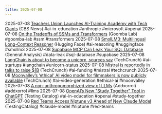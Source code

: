 ```yaml
---
title: 2025-07-08
---
```


2025-07-08 [Teachers Union Launches AI-Training Academy with Tech Giants](https://www.cbsnews.com/news/ai-training-academy-microsoft-openai-teachers-union/?utm_source=flipboard&utm_content=topic%2Fartificialintelligence) (CBS News) #ai-in-education #anthropic #microsoft #openai
2025-07-08 [On the Tradeoffs of SSMs and Transformers](https://goombalab.github.io/blog/2025/tradeoffs/) (Goomba Lab) #goomba-lab #ssm #transformers
2025-07-08 [SmolLM3: Multilingual Long-Context Reasoner](https://huggingface.co/blog/smollm3) (Hugging Face) #ai-reasoning #huggingface #smollm3
2025-07-08 [Supabase MCP Can Leak Your SQL Database](https://www.generalanalysis.com/blog/supabase-mcp-blog) (General Analysis) #data-leak #sql-database #supabase
2025-07-08 [LangChain is about to become a unicorn, sources say](https://techcrunch.com/2025/07/08/langchain-is-about-to-become-a-unicorn-sources-say/) (TechCrunch) #ai-startups #langchain #unicorn-status
2025-07-08 [Mistral is reportedly in talks to raise $1B](https://techcrunch.com/2025/07/08/mistral-is-reportedly-in-talks-to-raise-1b/) (TechCrunch) #ai-funding #mistral #techcrunch
2025-07-08 [Moonvalley’s ‘ethical’ AI video model for filmmakers is now publicly available](https://techcrunch.com/2025/07/08/moonvalleys-ethical-ai-video-model-for-filmmakers-is-now-publicly-available/) (TechCrunch) #ai-video-generation #ethical-ai #moonvalley
2025-07-08 [A non-anthropomorphized view of LLMs](https://addxorrol.blogspot.com/2025/07/a-non-anthropomorphized-view-of-llms.html) (Addxorrol) #addxorrol #llms
2025-07-08 [OpenAI’s New "Study Together" Tool in ChatGPT](https://www.testingcatalog.com/openai-experiments-with-new-study-together-tool-on-chatgpt/) (Testing Catalog) #ai-in-education #openai #study-together
2025-07-08 [Red Teams Access Niptune v3 Ahead of New Claude Model](https://www.testingcatalog.com/red-teams-access-niptune-v3-in-lead-up-to-new-claude-model/) (TestingCatalog) #claude-model #niptune #red-teams
